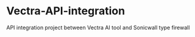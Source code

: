 # Vectra-API-integration
API integration project between Vectra AI tool and Sonicwall type firewall
